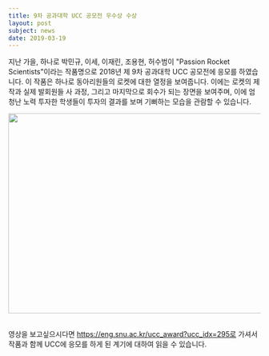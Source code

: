 ```yaml
---
title: 9차 공과대학 UCC 공모전 우수상 수상
layout: post
subject: news
date: 2019-03-19
---
```

지난 가을, 하나로 박민규, 이세, 이재린, 조용현, 허수범이  "Passion Rocket Scientists"이라는 작품명으로 2018년 제 9차 공과대학 UCC 공모전에 응모를 하였습니다. 이 작품은 하나로 동아리원들의 로켓에 대한 열정을 보여줍니다. 이에는 로켓의 제작과 실제 발회원들 사 과정, 그리고 마지막으로 회수가 되는 장면을 보여주며, 이에 엄청난 노력 투자한 학생들이 투자의 결과를 보며 기뻐하는 모습을 관람할 수 있습니다.

<img src="https://github.com/Sally271/hanaro.github.io/blob/master/assets/UCC%20%EA%B3%B5%EB%AA%A8%EC%A0%84%20%EC%83%81.jpg" width="598" height="400"/>
<br/><br/>

영상을 보고싶으시다면 https://eng.snu.ac.kr/ucc_award?ucc_idx=295로 가셔서 작품과 함께 UCC에 응모를 하게 된 계기에 대하여 읽을 수 있습니다.
